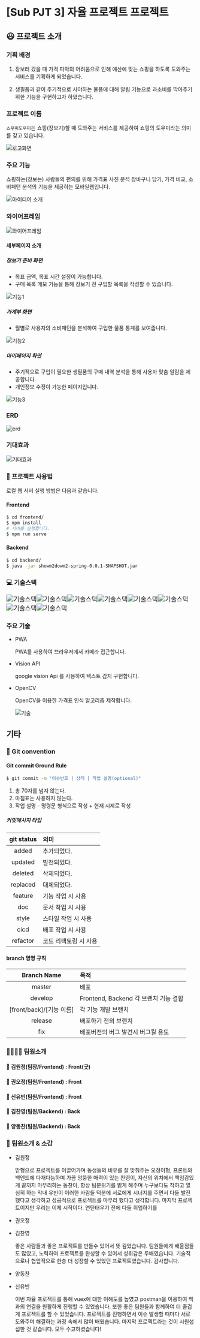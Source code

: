 # [Sub PJT 3] 자율 프로젝트 프로젝트 

## :smiley: ​프로젝트 소개

### 기획 배경

1.  장보러 갔을 때 가격 파악의 어려움으로 인해 예산에 맞는 쇼핑을 하도록 도와주는 서비스를 기획하게 되었습니다.

2. 생필품과 같이 주기적으로 사야하는 물품에 대해 알림 기능으로 과소비를 막아주기 위한 기능을 구현하고자 하였습니다.

### 프로젝트 이름

`쇼우미도우미`는 쇼핑(장보기)할 때 도와주는 서비스를 제공하여 쇼핑의 도우미라는 의미를 갖고 있습니다.

![로고화면](https://user-images.githubusercontent.com/60081201/96952527-ff89de80-1529-11eb-9128-bc19eca5d01c.PNG)

### 주요 기능

쇼핑하는(장보는) 사람들의 편의를 위해 가격표 사진 분석 장바구니 담기, 가격 비교, 소비패턴 분석의 기능을 제공하는 모바일웹입니다.

![아이디어 소개](https://user-images.githubusercontent.com/60081201/96952896-d61d8280-152a-11eb-94cd-0a51776abb22.PNG)



### 와이어프레임

![와이어프레임](https://user-images.githubusercontent.com/60081201/96954086-a02dcd80-152d-11eb-8d29-86317b78823e.PNG)

#### 세부페이지 소개

##### 장보기 준비 화면 

- 목표 금액, 목표 시간 설정이 가능합니다.
- 구매 목록 메모 기능을 통해 장보기 전 구입할 목록을 작성할 수 있습니다.

![기능1](https://user-images.githubusercontent.com/60081201/96954306-17fbf800-152e-11eb-9000-fe63451bb4fb.PNG)

##### 가계부 화면

- 월별로 사용자의 소비패턴을 분석하여 구입한 물품 통계를 보여줍니다.

![기능2](https://user-images.githubusercontent.com/60081201/96954299-16cacb00-152e-11eb-8038-025ff68db8e1.PNG)

##### 마이페이지 화면

- 주기적으로 구입이 필요한 생필품의 구매 내역 분석을 통해 사용자 맞춤 알람을 제공합니다.
- 개인정보 수정이 가능한 페이지입니다.

![기능3](https://user-images.githubusercontent.com/60081201/96954305-17636180-152e-11eb-8676-53139f5e24da.PNG)



### ERD

![erd](https://user-images.githubusercontent.com/60081201/96953487-1e897000-152c-11eb-8f48-ec2b89d3f6fb.PNG)



### 기대효과

![기대효과](https://user-images.githubusercontent.com/60081201/96952891-d584ec00-152a-11eb-8845-3b22e2b8fc6d.PNG)



### :key: ​프로젝트 사용법

로컬 웹 서버 실행 방법은 다음과 같습니다.

#### Frontend

```bash
$ cd frontend/
$ npm install
# 서버를 실행합니다.
$ npm run serve
```

#### Backend

```bash
$ cd backend/
$ java -jar showm2dowm2-spring-0.0.1-SNAPSHOT.jar
```



### 💻 기술스택

<img src="https://img.shields.io/badge/Frontend-Vue.js, css/html/JavaScript, vuetify, scss-green" alt="기술스택" style="zoom:120%;" /><img src="https://img.shields.io/badge/database-MySQL, mariaDB-yellowgreen" alt="기술스택" style="zoom:120%;" /><img src="https://img.shields.io/badge/backend-Springboot, swagger-ff69b4" alt="기술스택" style="zoom:120%;" /><img src="https://img.shields.io/badge/server-AWS-9cf" alt="기술스택" style="zoom:120%;" /><img src="https://img.shields.io/badge/language-Java, JavaScript, Python-important" alt="기술스택" style="zoom:120%;" /><img src="https://img.shields.io/badge/OS-Ubuntu 18.04-blueviolet" alt="기술스택" style="zoom:120%;" /> <img src="https://img.shields.io/badge/WAS-Tomcat-lightgray" alt="기술스택" style="zoom:120%;" /><img src="https://img.shields.io/badge/server-docker-9c" alt="기술스택" style="zoom:120%;" />



### 주요 기술

- PWA

   PWA를 사용하여 브라우저에서 카메라 접근합니다.

- Vision API

   google vision Api 를 사용하여 텍스트 감지 구현합니다.

- OpenCV

  OpenCV을 이용한 가격표 인식 알고리즘 제작합니다.

  ![기술](https://user-images.githubusercontent.com/60081201/96953374-e124e280-152b-11eb-9328-2b9c2f66457f.PNG)

## 기타

### :pushpin: ​Git convention

#### Git commit Ground Rule

```bash
$ git commit -m "이슈번호 | 상태 | 작업 설명(optional)"
```

1. 총 70자를 넘지 않는다.
2. 마침표는 사용하지 않는다. 
3. 작업 설명 - 명령문 형식으로 작성 + 현재 시제로 작성

##### 커밋메시지 타입

| git status | 의미                  |
| :--------: | :-------------------- |
|   added    | 추가되었다.           |
|  updated   | 발전되었다.           |
|  deleted   | 삭제되었다.           |
|  replaced  | 대체되었다.           |
|  feature   | 기능 작업 시 사용     |
|    doc     | 문서 작업 시 사용     |
|   style    | 스타일 작업 시 사용   |
|    cicd    | 배포 작업 시 사용     |
|  refactor  | 코드 리팩토링 시 사용 |

#### branch 명명 규칙

|       Branch Name        | 목적                                  |
| :----------------------: | :------------------------------------ |
|          master          | 배포                                  |
|         develop          | Frontend, Backend 각 브랜치 기능 결합 |
| [front/back]/[기능 이름] | 각 기능 개발 브랜치                   |
|         release          | 배포하기 전의 브랜치                  |
|           fix            | 배포버전의 버그 발견시 버그킬 용도    |



### 👨‍👩‍👦‍👦  팀원소개 

#### 👦 김원정(팀장/Frontend) : Front(굿)

#### 👦 권오정(팀원/Frontend) : Front

#### 👧 신유빈(팀원/Frontend) : Front

#### 👦 김찬영(팀원/Backend) : Back

#### 👦 양동찬(팀원/Backend) : Back


### :school: ​팀원소개 & 소감


- 김원정

  맏형으로 프로젝트를 이끌어가며 동생들의 비유를 잘 맞춰주는 오정이형, 프론트와 백엔드에 다재다능하며 가끔 엉뚱한 매력이 있는 찬영이, 자신의 위치에서 책임감있게 끝까지 마무리하는 동찬이, 항상 팀분위기를 밝게 해주며 누구보다도 착하고 열심히 하는 막내 유빈이 이러한 사람들 덕분에 서로에게 시너지를 주면서 다들 발전했다고 생각하고 성공적으로 프로젝트를 마무리 했다고 생각합니다. 마지막 프로젝트이지만 우리는 이제 시작이다. 연탄태우기 전에 다들 취업하기를
- 권오정


- 김찬영

  좋은 사람들과 좋은 프로젝트를 만들수 있어서 뜻 깊었습니다. 팀원들에게 배울점들도 많았고, 노력하여 프로젝트를 완성할 수 있어서 성취감은 두배였습니다. 기술적으로나 협업적으로 한층 더 성장할 수 있었던 프로젝트였습니다. 감사합니다.

- 양동찬


- 신유빈

  이번 자율 프로젝트를 통해 vuex에 대한 이해도를 높였고 postman을 이용하여 백과의 연결을 원활하게 진행할 수 있었습니다. 또한 좋은 팀원들과 함께하여 더 즐겁게 프로젝트를 할 수 있었습니다. 프로젝트를 진행하면서 이슈 발생할 때마다 서로 도와주며 해결하는 과정 속에서 많이 배웠습니다. 마지막 프로젝트라는 것이 시원섭섭한 것 같습니다. 모두 수고하셨습니다!
  